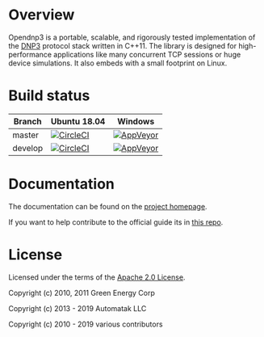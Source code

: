 Overview
========

Opendnp3 is a portable, scalable, and rigorously tested implementation 
of the [DNP3](https//www.dnp.org) protocol stack written in C++11. The library 
is designed for high-performance applications like many concurrent TCP
sessions or huge device simulations. It also embeds with a small footprint on Linux.

Build status
============

| Branch  | Ubuntu 18.04 | Windows |
| ------- | ------------ | ------- |
| master  | [![CircleCI](https://circleci.com/gh/dnp3/opendnp3/tree/master.svg?style=svg)](https://circleci.com/gh/dnp3/opendnp3/tree/master) | [![AppVeyor](https://ci.appveyor.com/api/projects/status/971s9e53c9uoge4k/branch/master?svg=true)](https://ci.appveyor.com/project/dnp3/dnp3?branch=master) |
| develop | [![CircleCI](https://circleci.com/gh/dnp3/opendnp3/tree/develop.svg?style=svg)](https://circleci.com/gh/dnp3/opendnp3/tree/develop) | [![AppVeyor](https://ci.appveyor.com/api/projects/status/971s9e53c9uoge4k/branch/develop?svg=true)](https://ci.appveyor.com/project/dnp3/dnp3?branch=develop) |


Documentation
=============

The documentation can be found on the [project homepage](http://dnp3.github.io/#documentation).

If you want to help contribute to the official guide its in [this repo](https://github.com/dnp3/opendnp3-guide).

License
=============

Licensed under the terms of the [Apache 2.0 License](http://www.apache.org/licenses/LICENSE-2.0.html).

Copyright (c) 2010, 2011 Green Energy Corp

Copyright (c) 2013 - 2019 Automatak LLC

Copyright (c) 2010 - 2019 various contributors




    

